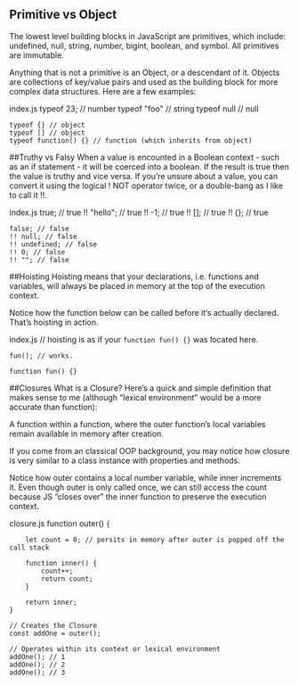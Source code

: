 ## Primitive vs Object
The lowest level building blocks in JavaScript are primitives, which include: undefined, null, string, number, bigint, boolean, and symbol. All primitives are immutable.

Anything that is not a primitive is an Object, or a descendant of it. Objects are collections of key/value pairs and used as the building block for more complex data structures. Here are a few examples:

index.js
    typeof  23; // number
    typeof "foo" // string
    typeof null // null

    typeof {} // object
    typeof [] // object
    typeof function() {} // function (which inherits from object)

##Truthy vs Falsy
When a value is encounted in a Boolean context - such as an if statement - it will be coerced into a boolean. If the result is true then the value is truthy and vice versa. If you’re unsure about a value, you can convert it using the logical ! NOT operator twice, or a double-bang as I like to call it !!.

index.js
    true; // true
    !! "hello"; // true
    !! -1; // true
    !! []; // true
    !! {}; // true

    false; // false
    !! null; // false
    !! undefined; // false
    !! 0; // false
    !! ""; // false

##Hoisting
Hoisting means that your declarations, i.e. functions and variables, will always be placed in memory at the top of the execution context.

Notice how the function below can be called before it’s actually declared. That’s hoisting in action.

index.js
// hoisting is as if your `function fun() {}` was located here. 

    fun(); // works. 

    function fun() {}

##Closures
What is a Closure? Here’s a quick and simple definition that makes sense to me (although “lexical environment” would be a more accurate than function):

A function within a function, where the outer function’s local variables remain available in memory after creation.

If you come from an classical OOP background, you may notice how closure is very similar to a class instance with properties and methods.

Notice how outer contains a local number variable, while inner increments it. Even though outer is only called once, we can still access the count because JS “closes over” the inner function to preserve the execution context.

closure.js
    function outer() {

        let count = 0; // persits in memory after outer is popped off the call stack

        function inner() {
            count++;
            return count;
        }

        return inner;
    }

    // Creates the Closure
    const addOne = outer();

    // Operates within its context or lexical environment
    addOne(); // 1
    addOne(); // 2
    addOne(); // 3
